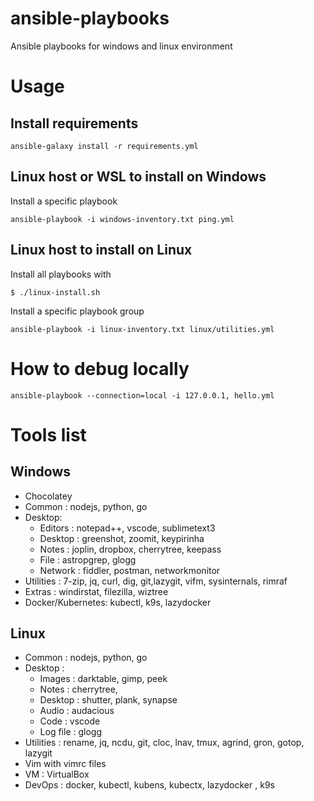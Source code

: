 # ansible-playbooks

Ansible playbooks for windows and linux environment

# Usage

## Install requirements
```
ansible-galaxy install -r requirements.yml
```

## Linux host or WSL to install on Windows

Install a specific playbook
```
ansible-playbook -i windows-inventory.txt ping.yml
```

## Linux host to install on Linux

Install all playbooks with
```
$ ./linux-install.sh
```

Install a specific playbook group
```
ansible-playbook -i linux-inventory.txt linux/utilities.yml
```
# How to debug locally

```
ansible-playbook --connection=local -i 127.0.0.1, hello.yml
```
# Tools list

## Windows
- Chocolatey
- Common : nodejs, python, go
- Desktop:     
    - Editors : notepad++, vscode, sublimetext3
    - Desktop : greenshot, zoomit, keypirinha
    - Notes   : joplin, dropbox, cherrytree, keepass
    - File    : astropgrep,  glogg
    - Network : fiddler, postman, networkmonitor
- Utilities : 7-zip, jq, curl, dig, git,lazygit, vifm, sysinternals, rimraf
- Extras : windirstat, filezilla, wiztree
- Docker/Kubernetes: kubectl, k9s, lazydocker

## Linux
- Common : nodejs, python, go
- Desktop : 
    - Images   : darktable, gimp, peek
    - Notes    : cherrytree, 
    - Desktop  : shutter, plank, synapse
    - Audio    : audacious
    - Code     : vscode 
    - Log file : glogg
- Utilities : rename, jq, ncdu, git, cloc, lnav, tmux, agrind, gron, gotop, lazygit
- Vim with vimrc files
- VM : VirtualBox
- DevOps : docker, kubectl, kubens, kubectx, lazydocker , k9s


